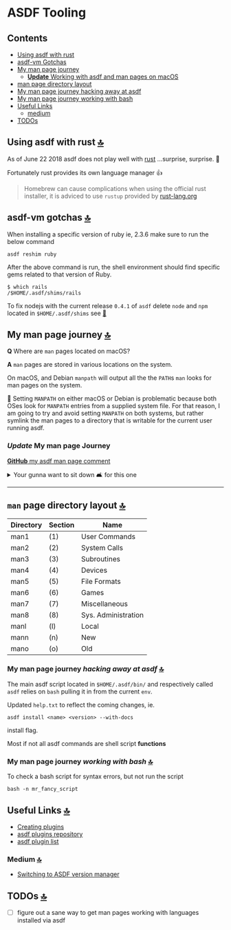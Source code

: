# ASDF Tooling

<a id="contents"></a>

## Contents

- [Using asdf with rust](#using-asdf-with-rust)
- [asdf-vm Gotchas](#gotchas)
- [My man page journey](#my-man-page-journey)
  - [**Update** Working with asdf and man pages on macOS](#my-man-page-journey-update)
- [man page directory layout](#man-page-directory-layout)
- [My man page journey hacking away at asdf](#my-man-page-journey-hacking-away-at-asdf)
- [My man page journey working with bash](#my-man-page-journey-working-with-bash)
- [Useful Links](#useful-links)
  - [medium](#medium)
- [TODOs](#todos)

<a id="using-asdf-with-rust"></a>

## Using asdf with rust [🔝](#contents)

As of June 22 2018 asdf does not play well with [rust](https://www.rust-lang.org/en-US/) ...surprise, surprise. 🤷

Fortunately rust provides its own language manager 👍

> Homebrew can cause complications when using the official rust installer, it is adviced to use `rustup` provided by [rust-lang.org](http://www.rust-lang.org/en-US/)

<a id="asdf-vm-gotchas"></a>

## asdf-vm gotchas [🔝](#contents)

When installing a specific version of ruby ie, 2.3.6 make sure to run the below command

```shell
asdf reshim ruby
```

After the above command is run, the shell environment should find specific gems related to that version of Ruby.

```shell
$ which rails
/$HOME/.asdf/shims/rails
```

To fix nodejs with the current release `0.4.1` of `asdf` delete `node` and `npm` located in `$HOME/.asdf/shims` see [🙈](https://github.com/asdf-vm/asdf/issues/239#issuecomment-339296677)

<a id="my-man-page-journey"></a>

## My man page journey [🔝](#contents)

**Q** Where are `man` pages located on macOS?

**A** `man` pages are stored in various locations on the system.

On macOS, and Debian `manpath` will output all the the `PATH`s `man` looks for man pages on the system.

🚨 Setting `MANPATH` on either macOS or Debian is problematic because both OSes look for `MANPATH` entries from a supplied system file.  For that reason, I am going to try and avoid setting `MANPATH` on both systems, but rather symlink the man pages to a directory that is writable for the current user running asdf.

<a id="my-man-page-journey-update"></a>

### _Update_ My man page Journey

[**GitHub** my asdf man page comment](https://github.com/asdf-vm/asdf/issues/263#issuecomment-435695594)

<details>
<summary>Your gunna want to sit down 🛋  for this one</summary>

Got to spend some more time working with man pages on macOS, and it appears macOS may actually be able to honor the `$MANPATH` env var if set properly.  However, something I have noticed is that if man pages are placed in certain directories then macOS will dynamically update the search path for man pages, which is quite handy when you know how it works. 👍

That said, personally 🙋‍♂️ I'd avoid fiddling with the `$MANPATH` env var because I don't know how portable it would be across various environments, ie. shells, and terminals, and also systems, ie. Linux, Darwin, etc etc.

So going back to the beginning of this circle _bare with me_ I primarily use asdf for erlang, elixir, ocaml, and ruby.  Personally, I have migrated away from using asdf to manage Node.js runtimes, and Python environments with other version manager tools.  So when I still need to work with erlang and elixir it's quite nice to pop open a man page to figure some stuff out, which is something I haven't been able to do when installing erlang or elixir via asdf.

So from hacking away at man pages this morning, I came to the conclusion that when I install elixir on macOS there are indeed man pages located in the install dir path;

> 👇path to where asdf installs precompiled language files for elixir on my macOS box.

```conf
/opt/Code/github/public/version-managers/asdf/installs/elixir/[MAJOR.MINOR.PATCH]
```

add whatever **major** **minor** and **patch** version of elixir is installed on the system, for my use case it would be `1.7.4`. The "stock" contents of a elixir 1.7.4 install on my box looks like,

```conf
╰─λ pwd                                                                                       
/opt/Code/github/public/version-managers/asdf/installs/elixir/1.7.4
```

```conf
╰─λ l                                                                                         
total 44K
drwxr-xr-x 11 capin staff  352 Nov  4 12:18 ./
drwxr-xr-x  3 capin staff   96 Nov  4 12:18 ../
drwxr-xr-x  3 capin staff   96 Nov  4 12:18 .mix/
drwxr-xr-x 11 capin staff  352 Oct 25 03:40 bin/
drwxr-xr-x  8 capin staff  256 Nov  4 12:18 lib/
drwxr-xr-x  9 capin staff  288 Oct 25 03:41 man/
-rw-r--r--  1 capin staff  15K Oct 25 03:40 CHANGELOG.md
-rw-r--r--  1 capin staff  12K Oct 25 03:40 LICENSE
-rw-r--r--  1 capin staff  825 Oct 25 03:40 NOTICE
-rw-r--r--  1 capin staff 7.3K Oct 25 03:40 README.md
-rw-r--r--  1 capin staff    5 Oct 25 03:40 VERSION
```

and the first thing pops out to me is the **man** directory.  There are in fact a couple of man pages within that directory that are useful for working with `mix`, `iex`, and `elixir` commands from a shell.  However, with a stock install of asdf on macOS, `/usr/bin/man` is unable to locate those man pages in the directory listed above.  However, extending from my previous comments, if I run

```shell
man -d iex
```

I'll see something like, towards the end / bottom of STDOUT

<strong>OUTPUT</strong>

```conf
No manual entry for iex
```

However v2, if I remove `/path/to/asdf/shims` and `/path/to/asdf/bin` from `$PATH` and add `/opt/Code/github/public/version-managers/asdf/installs/elixir/1.7.4/bin` to my `$PATH`, and verify the above path to the elixir bins are indeed in my `$PATH`

```shell
echo $PATH
```

> The above should output the newly added bin directory where asdf installed the elixir bins, **not** the symlinked shell scripts that reside in the **shims** directory.  Now I can execute,

```shell
man -d iex
```

and notice how macOS uses manpath mappings to locate certain man pages for binaries located in various paths throughout the system.  So noticing that, and doing a little troubleshooting, ie. trial & error I came to the conclusion if I add a **share/man/man1** directory in within the elixir install path, ie.

```conf
/opt/Code/github/public/version-managers/asdf/installs/elixir/[MAJOR.MINOR.PATCH]/share/man/man1
```

and then run

```shell
man -d iex
```

I get something like the below;

<strong>OUTPUT</strong>

```conf
not executing command:
  (cd '/opt/Code/github/public/version-managers/asdf/installs/elixir/1.7.4/share/man' && (echo ".ll 11.2i"; echo ".nr LL 11.2i"; /bin/cat '/opt/Code/github/public/version-managers/asdf/installs/elixir/1.7.4/share/man/man1/iex.1') | /usr/bin/tbl | /usr/bin/groff -Wall -mtty-char -Tascii -mandoc -c | (/usr/bin/less -is || true))
```

now that macOS has mapped `/path/to/asdf/install/elixir/version/share/man/man1`

I can read the man page for iex from within any directory on my system without having to explicitly set the path to the man page, and I did not need to fiddle with any super user; ie. root owned files on the system for man page configuration.  So all in all I made some progress with understanding how man pages work on macOS. However v3, this isn't a permanent solution but rather an explanation of what is going on with man pages on macOS, and hopefully begins a dialogue of how we should get asdf to read man pages from languages, runtimes, various other utilities asdf manages.

cheers 🍻<br>
Chris

</details>

---

<a id="man-page-directory-layout"></a>

## `man` page directory layout [🔝](#contents)

| Directory | Section | Name |
| --------- | ------- | ---- |
| man1      | (1)     | User Commands |
| man2      | (2)     | System Calls |
| man3      | (3)     | Subroutines |
| man4      | (4)     | Devices |
| man5      | (5)     | File Formats |
| man6      | (6)     | Games |
| man7      | (7)     | Miscellaneous |
| man8      | (8)     | Sys. Administration |
| manl      | (l)     | Local |
| mann      | (n)     | New |
| mano      | (o)     | Old |

<a id="my-man-page-journey-hacking-away-at-asdf"></a>

### My man page journey _hacking away at asdf_ [🔝](#contents)

The main asdf script located in `$HOME/.asdf/bin/` and respectively called `asdf` relies on `bash` pulling it in from the current `env`.

Updated `help.txt` to reflect the coming changes, ie.

```shell
asdf install <name> <version> --with-docs
```

install flag.

Most if not all asdf commands are shell script **functions**

<a id="my-man-page-journey-working-with-bash"></a>

### My man page journey _working with bash_ [🔝](#contents)

To check a bash script for syntax errors, but not run the script

```shell
bash -n mr_fancy_script
```

<a href="useful-links"></a>

## Useful Links [🔝](#contents)

- [Creating plugins](https://github.com/asdf-vm/asdf/blob/master/docs/creating-plugins.md)
- [asdf plugins repository](https://github.com/asdf-vm/asdf-plugins)
- [asdf plugin list](https://github.com/asdf-vm/asdf-plugins/tree/master/plugins)

### Medium [🔝](#contents)

- [Switching to ASDF version manager](https://medium.com/@sidneyliebrand/switching-to-asdf-version-manager-eb6569e4e562)

<a href="todos"></a>

## TODOs [🔝](#contents)

- [ ] figure out a sane way to get man pages working with languages installed via asdf
